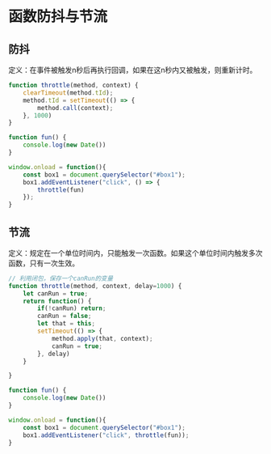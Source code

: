 # 函数防抖与节流

## 防抖

定义：在事件被触发n秒后再执行回调，如果在这n秒内又被触发，则重新计时。

```javascript
function throttle(method, context) {
    clearTimeout(method.tId);
    method.tId = setTimeout(() => {
        method.call(context);
    }, 1000)
}

function fun() {
    console.log(new Date())
}

window.onload = function(){
    const box1 = document.querySelector("#box1");
    box1.addEventListener("click", () => {
        throttle(fun)
    });
}
```



## 节流

定义：规定在一个单位时间内，只能触发一次函数。如果这个单位时间内触发多次函数，只有一次生效。

```javascript
// 利用闭包，保存一个canRun的变量
function throttle(method, context, delay=1000) {
    let canRun = true;
    return function() {
        if(!canRun) return;
        canRun = false;
        let that = this;
        setTimeout(() => {
            method.apply(that, context);
            canRun = true;
        }, delay)
    }

}

function fun() {
    console.log(new Date())
}

window.onload = function(){
    const box1 = document.querySelector("#box1");
    box1.addEventListener("click", throttle(fun));
}

```


